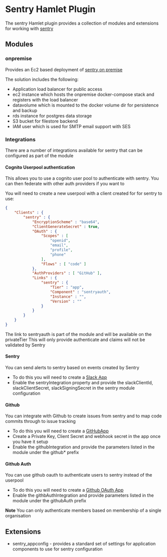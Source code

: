 # Sentry Hamlet Plugin

The sentry Hamlet plugin provides a collection of modules and extensions for working with [sentry](https://sentry.io)

## Modules

### onpremise

Provides an Ec2 based deployment of [sentry on premise](https://github.com/getsentry/onpremise)

The solution includes the following:

- Application load balancer for public access
- ec2 instance which hosts the onpremise docker-compose stack and registers with the load balancer
- datavolume which is mounted to the docker volume dir for persistence and backup
- rds instance for postgres data storage
- S3 bucket for filestore backend
- IAM user which is used for SMTP email support with SES

### Integrations

There are a number of integrations available for sentry that can be configured as part of the module

#### Cognito Userpool authentication

This allows you to use a cognito user pool to authenticate with sentry. You can then federate with other auth providers if you want to

You will need to create a new userpool with a client created for for sentry to use:

```json
{
    "Clients" : {
        "sentry" : {
            "EncryptionScheme" : "base64",
            "ClientGenerateSecret" : true,
            "OAuth" : {
                "Scopes" : [
                    "openid",
                    "email",
                    "profile",
                    "phone"
                ],
                "Flows" : [ "code" ]
            },
            "AuthProviders" : [ "GitHub" ],
            "Links" : {
                "sentry" : {
                    "Tier" : "app",
                    "Component" : "sentryauth",
                    "Instance" : "",
                    "Version" : ""
                }
            }
        }
    }
}
```

The link to sentryauth is part of the module and will be available on the privateTier
This will only provide authenticate and claims will not be validated by Sentry

#### Sentry

You can send alerts to sentry based on events created by Sentry

- To do this you will need to create a [Slack App](https://api.slack.com/)
- Enable the sentryIntegration property and provide the slackClientId, slackClientSecret, slackSigningSecret in the sentry module configuration

#### Github

You can integrate with Github to create issues from sentry and to map code commits through to issue tracking

- To do this you will need to create a [GitHubApp](https://docs.github.com/en/developers/apps/getting-started-with-apps/about-apps)
- Create a Private Key, Client Secret and webhook secret in the app once you have it setup
- Enable the githubIntegration and provide the parameters listed in the module under the github* prefix

#### Github Auth

You can use github oauth to authenticate users to sentry instead of the userpool

- To do this you will need to create a [Github OAuth App](https://docs.github.com/en/developers/apps/building-oauth-apps)
- Enable the githbAuthIntegration and provide parameters listed in the module under the githubAuth prefix

**Note** You can only authenticate members based on membership of a single organisation

## Extensions

- sentry_appconfig - provides a standard set of settings for application components to use for sentry configuration
